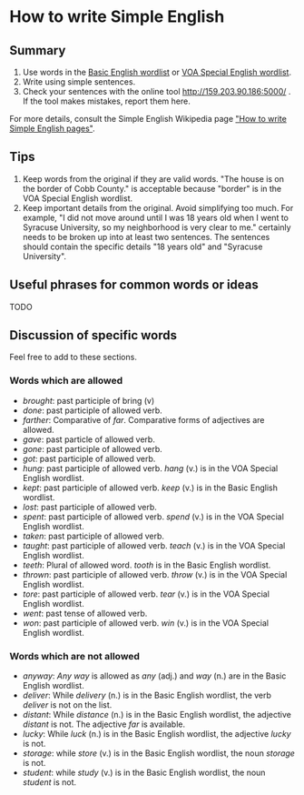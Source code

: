 How to write Simple English
===========================

Summary
-------

1. Use words in the [Basic English wordlist](https://simple.wikipedia.org/w/index.php?title=Wikipedia:Basic_English_combined_wordlist&oldid=5826355) or [VOA Special English wordlist](https://simple.wikipedia.org/w/index.php?title=Wikipedia:VOA_Special_English_Word_Book&oldid=4398542).
2. Write using simple sentences.
3. Check your sentences with the online tool http://159.203.90.186:5000/ . If the tool makes mistakes, report them here.

For more details, consult the Simple English Wikipedia page ["How to write Simple English pages"](https://simple.wikipedia.org/w/index.php?title=Wikipedia:How_to_write_Simple_English_pages&oldid=5359774).

Tips
----

1. Keep words from the original if they are valid words. "The house is on the border of Cobb County." is acceptable because "border" is in the VOA Special English wordlist.
2. Keep important details from the original. Avoid simplifying too much. For example, "I did not move around until I was 18 years old when I went to Syracuse University, so my neighborhood is very clear to me." certainly needs to be broken up into at least two sentences. The sentences should contain the specific details "18 years old" and "Syracuse University".

Useful phrases for common words or ideas
----------------------------------------

TODO

Discussion of specific words
----------------------------

Feel free to add to these sections.

### Words which are allowed

- *brought*: past participle of bring (v)
- *done*: past participle of allowed verb.
- *farther*: Comparative of *far*. Comparative forms of adjectives are allowed.
- *gave*: past particle of allowed verb.
- *gone*: past participle of allowed verb.
- *got*: past participle of allowed verb.
- *hung*: past participle of allowed verb. *hang* (v.) is in the VOA Special English wordlist.
- *kept*: past participle of allowed verb. *keep* (v.) is in the Basic English wordlist.
- *lost*: past participle of allowed verb.
- *spent*: past participle of allowed verb. *spend* (v.) is in the VOA Special English wordlist.
- *taken*: past participle of allowed verb.
- *taught*: past participle of allowed verb. *teach* (v.) is in the VOA Special English wordlist.
- *teeth*: Plural of allowed word. *tooth* is in the Basic English wordlist.
- *thrown*: past participle of allowed verb. *throw* (v.) is in the VOA Special English wordlist.
- *tore*: past participle of allowed verb. *tear* (v.) is in the VOA Special English wordlist.
- *went*: past tense of allowed verb.
- *won*: past participle of allowed verb. *win* (v.) is in the VOA Special English wordlist.

### Words which are not allowed

- *anyway*: *Any way* is allowed as *any* (adj.) and *way* (n.) are in the Basic English wordlist.
- *deliver*: While *delivery* (n.) is in the Basic English wordlist, the verb *deliver* is not on the list.
- *distant*: While *distance* (n.) is in the Basic English wordlist, the adjective *distant* is not. The adjective *far* is available.
- *lucky*: While *luck* (n.) is in the Basic English wordlist, the adjective *lucky* is not.
- *storage*: while *store* (v.) is in the Basic English wordlist, the noun *storage* is not.
- *student*: while *study* (v.) is in the Basic English wordlist, the noun *student* is not.
